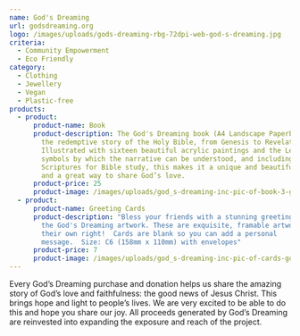 ```yaml
---
name: God's Dreaming
url: godsdreaming.org
logo: /images/uploads/gods-dreaming-rbg-72dpi-web-god-s-dreaming.jpg
criteria:
  - Community Empowerment
  - Eco Friendly
category:
  - Clothing
  - Jewellery
  - Vegan
  - Plastic-free
products:
  - product:
      product-name: Book
      product-description: The God's Dreaming book (A4 Landscape Paperback) explains
        the redemptive story of the Holy Bible, from Genesis to Revelation.
        Illustrated with sixteen beautiful acrylic paintings and the Legend of
        symbols by which the narrative can be understood, and including
        Scriptures for Bible study, this makes it a unique and beautiful gift
        and a great way to share God’s love.
      product-price: 25
      product-image: /images/uploads/god_s-dreaming-inc-pic-of-book-3-god_s-dreaming.jpg
  - product:
      product-name: Greeting Cards
      product-description: "Bless your friends with a stunning greeting card featuring
        the God's Dreaming artwork. These are exquisite, framable artworks in
        their own right!  Cards are blank so you can add a personal
        message.  Size: C6 (158mm x 110mm) with envelopes"
      product-price: 7
      product-image: /images/uploads/god_s-dreaming-inc-pic-of-cards-god_s-dreaming.jpg
---
```

Every God’s Dreaming purchase and donation helps us share the amazing story of God’s love and faithfulness: the good news of Jesus Christ. This brings hope and light to people’s lives. We are very excited to be able to do this and hope you share our joy. All proceeds generated by God’s Dreaming are reinvested into expanding the exposure and reach of the project.